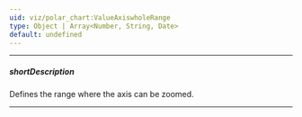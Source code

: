 ```yaml
---
uid: viz/polar_chart:ValueAxiswholeRange
type: Object | Array<Number, String, Date>
default: undefined
---
```

---
##### shortDescription
Defines the range where the axis can be zoomed.

---
